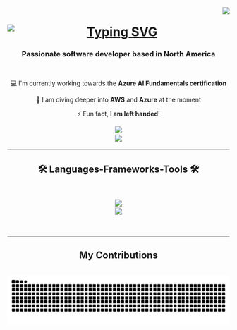 <img align="right" src="https://visitor-badge.laobi.icu/badge?page_id=matthewyohannes.matthewyohannes" />


<h1 align="center">
  <a href="https://git.io/typing-svg">
    <img src="https://readme-typing-svg.herokuapp.com?font=Sixtyfour&duration=2000&pause=1000&color=52E667&background=FF366400&random=false&width=435&lines=Hi+There!%F0%9F%91%8B;I'm+Matthew+Yohannes." alt="Typing SVG" style="display: block; margin: 0 auto;" />
  </a>
</h1>


<h3 align = "center">Passionate software developer based in North America</h3>

<br/>

<div align="center">


💻 I'm currently working towards the **Azure AI Fundamentals certification**

📕 I am diving deeper into **AWS** and **Azure** at the moment

⚡️ Fun fact, **I am left handed**!

  
</div>


<div align="center">
  <a href="mailto:matthewyohannes77@gmail.com">
    <img src="https://img.shields.io/badge/Gmail-333333?style=for-the-badge&logo=gmail&logoColor=red"/>
  </a>
  <br/>
  <a href="https://www.linkedin.com/in/matthewyohannes/" target="_blank">
    <img src="https://img.shields.io/badge/LinkedIn-0077B5?style=for-the-badge&logo=linkedin&logoColor=white"/>
  </a>

  
</div>


<hr/>

<div>
  <h2 align="center">🛠️ Languages-Frameworks-Tools 🛠️</h2>
  <br/>
  <p align="center">
    <a href="https://skillicons.dev">
      <img src="https://skillicons.dev/icons?i=py,react,javascript,express,nodejs,cpp"> <br/>
      <img src="https://skillicons.dev/icons?i=html,css,flask,git,mongodb,npm,r,git,tailwind,postman,vite,apple">
    </a>
  </p>
</div>

<br/>
<hr/>

<div align="center">
  <h2> My Contributions</h2>
  <br>
  <img alt="snake eating my contributions" src="https://raw.githubusercontent.com/matthewyohannes/matthewyohannes/output/github-contribution-grid-snake.svg" />
  <br/><br/><br/>
<div/>



